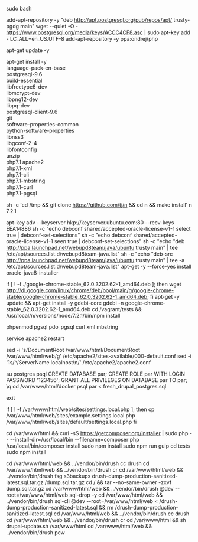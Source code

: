 sudo bash

add-apt-repository -y "deb http://apt.postgresql.org/pub/repos/apt/ trusty-pgdg main"
wget --quiet -O - https://www.postgresql.org/media/keys/ACCC4CF8.asc | sudo apt-key add -
LC_ALL=en_US.UTF-8 add-apt-repository -y ppa:ondrej/php

apt-get update -y

apt-get install -y \
        language-pack-en-base \
        postgresql-9.6 \
        build-essential \
        libfreetype6-dev \
        libmcrypt-dev \
        libpng12-dev \
        libpq-dev \
        postgresql-client-9.6 \
        git \
        software-properties-common \
        python-software-properties \
        libnss3 \
        libgconf-2-4 \
        libfontconfig \
        unzip \
        php7.1 apache2 \
        php7.1-xml \
        php7.1-cli \
        php7.1-mbstring \
        php7.1-curl \
        php7.1-pgsql

sh -c 'cd /tmp && git clone https://github.com/tj/n && cd n && make install'
n 7.2.1

apt-key adv --keyserver hkp://keyserver.ubuntu.com:80 --recv-keys EEA14886
sh -c "echo debconf shared/accepted-oracle-license-v1-1 select true | debconf-set-selections"
sh -c "echo debconf shared/accepted-oracle-license-v1-1 seen true | debconf-set-selections"
sh -c "echo \"deb http://ppa.launchpad.net/webupd8team/java/ubuntu trusty main\" | tee /etc/apt/sources.list.d/webupd8team-java.list"
sh -c "echo \"deb-src http://ppa.launchpad.net/webupd8team/java/ubuntu trusty main\" | tee -a /etc/apt/sources.list.d/webupd8team-java.list"
apt-get -y --force-yes install oracle-java8-installer

if [ ! -f ./google-chrome-stable_62.0.3202.62-1_amd64.deb ]; then wget http://dl.google.com/linux/chrome/deb/pool/main/g/google-chrome-stable/google-chrome-stable_62.0.3202.62-1_amd64.deb; fi
apt-get -y update && apt-get install -y gdebi-core
gdebi -n google-chrome-stable_62.0.3202.62-1_amd64.deb
cd /vagrant/tests && /usr/local/n/versions/node/7.2.1/bin/npm install

phpenmod pgsql pdo_pgsql curl xml mbstring

service apache2 restart

sed -i 's/DocumentRoot \/var\/www\/html/DocumentRoot \/var\/www\/html\/web/g' /etc/apache2/sites-available/000-default.conf
sed -i '1s/^/ServerName localhost\n/' /etc/apache2/apache2.conf

su postgres
psql
CREATE DATABASE par;
CREATE ROLE par WITH LOGIN PASSWORD '123456';
GRANT ALL PRIVILEGES ON DATABASE par TO par;
\q
cd /var/www/html/docker
psql par < fresh_drupal_postgres.sql

exit

if [ ! -f /var/www/html/web/sites/settings.local.php ]; then
    cp /var/www/html/web/sites/example.settings.local.php /var/www/html/web/sites/default/settings.local.php
fi

cd /var/www/html && curl -sS https://getcomposer.org/installer | sudo php -- --install-dir=/usr/local/bin --filename=composer
php /usr/local/bin/composer install
sudo npm install
sudo npm run gulp
cd tests
sudo npm install

cd /var/www/html/web && ../vendor/bin/drush cc drush
cd /var/www/html/web && ../vendor/bin/drush cr
cd /var/www/html/web && ../vendor/bin/drush fsg s3backups drush-dump-production-sanitized-latest.sql.tar.gz /dump.sql.tar.gz
cd / && tar --no-same-owner -zxvf dump.sql.tar.gz
cd /var/www/html/web && ../vendor/bin/drush @dev --root=/var/www/html/web sql-drop -y
cd /var/www/html/web && ../vendor/bin/drush sql-cli @dev --root=/var/www/html/web < /drush-dump-production-sanitized-latest.sql && rm /drush-dump-production-sanitized-latest.sql
cd /var/www/html/web && ../vendor/bin/drush cc drush
cd /var/www/html/web && ../vendor/bin/drush cr
cd /var/www/html && sh drupal-update.sh /var/www/html
cd /var/www/html/web && ../vendor/bin/drush pcw

